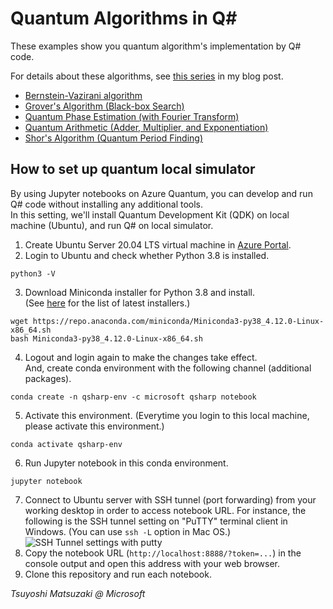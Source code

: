 # Quantum Algorithms in Q#

These examples show you quantum algorithm's implementation by Q# code.

For details about these algorithms, see [this series](https://tsmatz.wordpress.com/2019/02/21/quantum-computing-programming-qsharp-for-phase-kickback/) in my blog post.

- [Bernstein-Vazirani algorithm](./01-bernstein-vazirani.ipynb)
- [Grover's Algorithm (Black-box Search)](./02-grover-search.ipynb)
- [Quantum Phase Estimation (with Fourier Transform)](./03-phase-estimation.ipynb)
- [Quantum Arithmetic (Adder, Multiplier, and Exponentiation)](./04-arithmetic-operations.ipynb)
- [Shor's Algorithm (Quantum Period Finding)](./05-shor-period-finding.ipynb)

## How to set up quantum local simulator

By using Jupyter notebooks on Azure Quantum, you can develop and run Q# code without installing any additional tools.<br>
In this setting, we'll install Quantum Development Kit (QDK) on local machine (Ubuntu), and run Q# on local simulator.

1. Create Ubuntu Server 20.04 LTS virtual machine in [Azure Portal](https://portal.azure.com/).
2. Login to Ubuntu and check whether Python 3.8 is installed.<br>
```
python3 -V
```
3. Download Miniconda installer for Python 3.8 and install.<br>
(See [here](https://docs.conda.io/en/latest/miniconda.html) for the list of latest installers.)<br>
```
wget https://repo.anaconda.com/miniconda/Miniconda3-py38_4.12.0-Linux-x86_64.sh
bash Miniconda3-py38_4.12.0-Linux-x86_64.sh
```
4. Logout and login again to make the changes take effect.<br>
And, create conda environment with the following channel (additional packages).<br>
```
conda create -n qsharp-env -c microsoft qsharp notebook
```
5. Activate this environment. (Everytime you login to this local machine, please activate this environment.)<br>
```
conda activate qsharp-env
```
6. Run Jupyter notebook in this conda environment.<br>
```
jupyter notebook
```
7. Connect to Ubuntu server with SSH tunnel (port forwarding) from your working desktop in order to access notebook URL.
For instance, the following is the SSH tunnel setting on "PuTTY" terminal client in Windows. (You can use ```ssh -L``` option in Mac OS.)<br>
![SSH Tunnel settings with putty](https://tsmatz.github.io/images/github/azure-ml-tensorflow-complete-sample/20191225_SSH_Tunnel.jpg)
8. Copy the notebook URL (```http://localhost:8888/?token=...```) in the console output and open this address with your web browser.
9. Clone this repository and run each notebook.

*Tsuyoshi Matsuzaki @ Microsoft*
